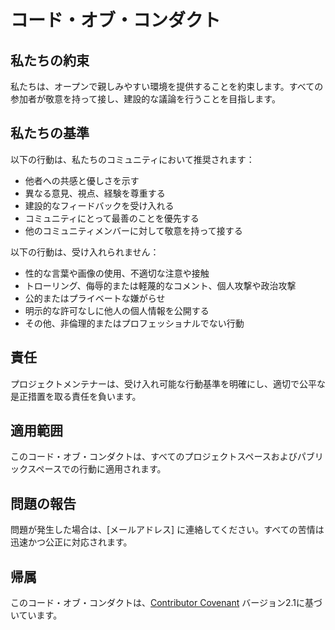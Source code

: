 # コード・オブ・コンダクト

## 私たちの約束

私たちは、オープンで親しみやすい環境を提供することを約束します。すべての参加者が敬意を持って接し、建設的な議論を行うことを目指します。

## 私たちの基準

以下の行動は、私たちのコミュニティにおいて推奨されます：

- 他者への共感と優しさを示す
- 異なる意見、視点、経験を尊重する
- 建設的なフィードバックを受け入れる
- コミュニティにとって最善のことを優先する
- 他のコミュニティメンバーに対して敬意を持って接する

以下の行動は、受け入れられません：

- 性的な言葉や画像の使用、不適切な注意や接触
- トローリング、侮辱的または軽蔑的なコメント、個人攻撃や政治攻撃
- 公的またはプライベートな嫌がらせ
- 明示的な許可なしに他人の個人情報を公開する
- その他、非倫理的またはプロフェッショナルでない行動

## 責任

プロジェクトメンテナーは、受け入れ可能な行動基準を明確にし、適切で公平な是正措置を取る責任を負います。

## 適用範囲

このコード・オブ・コンダクトは、すべてのプロジェクトスペースおよびパブリックスペースでの行動に適用されます。

## 問題の報告

問題が発生した場合は、[メールアドレス] に連絡してください。すべての苦情は迅速かつ公正に対応されます。

## 帰属

このコード・オブ・コンダクトは、[Contributor Covenant](https://www.contributor-covenant.org/) バージョン2.1に基づいています。